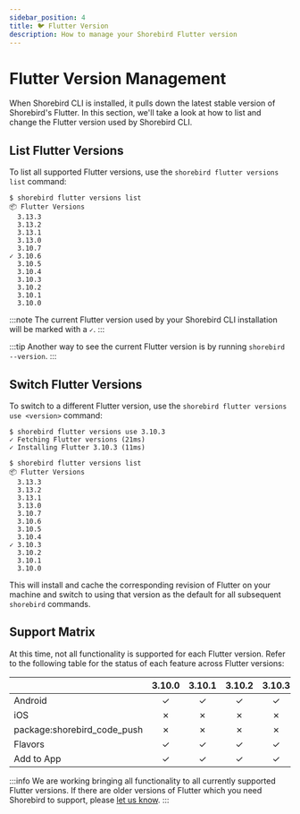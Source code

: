 ```yaml
---
sidebar_position: 4
title: 🐦 Flutter Version
description: How to manage your Shorebird Flutter version
---
```


# Flutter Version Management

When Shorebird CLI is installed, it pulls down the latest stable version of Shorebird's Flutter.
In this section, we'll take a look at how to list and change the Flutter version used by Shorebird CLI.

## List Flutter Versions

To list all supported Flutter versions, use the `shorebird flutter versions list` command:

```
$ shorebird flutter versions list
📦 Flutter Versions
  3.13.3
  3.13.2
  3.13.1
  3.13.0
  3.10.7
✓ 3.10.6
  3.10.5
  3.10.4
  3.10.3
  3.10.2
  3.10.1
  3.10.0
```

:::note
The current Flutter version used by your Shorebird CLI installation will be marked with a `✓`.
:::

:::tip
Another way to see the current Flutter version is by running `shorebird --version`.
:::

## Switch Flutter Versions

To switch to a different Flutter version, use the `shorebird flutter versions use <version>` command:

```
$ shorebird flutter versions use 3.10.3
✓ Fetching Flutter versions (21ms)
✓ Installing Flutter 3.10.3 (11ms)
```

```
$ shorebird flutter versions list
📦 Flutter Versions
  3.13.3
  3.13.2
  3.13.1
  3.13.0
  3.10.7
  3.10.6
  3.10.5
  3.10.4
✓ 3.10.3
  3.10.2
  3.10.1
  3.10.0
```

This will install and cache the corresponding revision of Flutter on your machine and switch to using that version as the default for all subsequent `shorebird` commands.

## Support Matrix

At this time, not all functionality is supported for each Flutter version. Refer to the following table for the status of each feature across Flutter versions:

|                             | 3.10.0 | 3.10.1 | 3.10.2 | 3.10.3 | 3.10.4 | 3.10.5 | 3.10.6 | 3.10.7 | 3.13.0 | 3.13.1 | 3.13.2 | 3.13.3 |
| --------------------------- | :----: | :----: | :----: | :----: | :----: | :----: | :----: | :----: | :----: | :----: | :----: | :----: |
| Android                     |   ✓    |   ✓    |   ✓    |   ✓    |   ✓    |   ✓    |   ✓    |   ✓    |   ✓    |   ✓    |   ✓    |   ✓    |
| iOS                         |   ✗    |   ✗    |   ✗    |   ✗    |   ✗    |   ✗    |   ✓    |   ✓    |   ✓    |   ✓    |   ✓    |   ✓    |
| package:shorebird_code_push |   ✗    |   ✗    |   ✗    |   ✗    |   ✗    |   ✗    |   ✓    |   ✓    |   ✓    |   ✓    |   ✓    |   ✓    |
| Flavors                     |   ✓    |   ✓    |   ✓    |   ✓    |   ✓    |   ✓    |   ✓    |   ✓    |   ✓    |   ✓    |   ✓    |   ✓    |
| Add to App                  |   ✓    |   ✓    |   ✓    |   ✓    |   ✓    |   ✓    |   ✓    |   ✓    |   ✓    |   ✓    |   ✓    |   ✓    |

:::info
We are working bringing all functionality to all currently supported Flutter versions. If there are older versions of Flutter which you need Shorebird to support, please [let us know](https://github.com/shorebirdtech/shorebird/issues/new/choose).
:::
